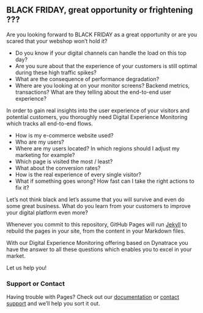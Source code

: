 ## BLACK FRIDAY, great opportunity or frightening ???

Are you looking forward to BLACK FRIDAY as a great opportunity or are you scared that your webshop won’t hold it?

- Do you know if your digital channels can handle the load on this top day?
- Are you sure about that the experience of your customers is still optimal during these high traffic spikes?
- What are the consequence of performance degradation?
- Where are you looking at on your monitor screens? Backend metrics, transactions? What are they telling about the end-to-end user experience?

In order to gain real insights into the user experience of your visitors and potential customers, you thoroughly need Digital Experience Monitoring which tracks all end-to-end flows.

- How is my e-commerce website used?
- Who are my users?
- Where are my users located? In which regions should I adjust my marketing for example?
- Which page is visited the most / least? 
- What about the conversion rates? 
- How is the real experience of every single visitor?
- What if something goes wrong? How fast can I take the right actions to fix it?

Let’s not think black and let’s assume that you will survive and even do some great business. What do you learn from your customers to improve your digital platform even more?

Whenever you commit to this repository, GitHub Pages will run [Jekyll](https://jekyllrb.com/) to rebuild the pages in your site, from the content in your Markdown files.

With our Digital Experience Monitoring offering based on Dynatrace you have the answer to all these questions which enables you to excel in your market.

Let us help you!

### Support or Contact

Having trouble with Pages? Check out our [documentation](https://help.github.com/categories/github-pages-basics/) or [contact support](https://github.com/contact) and we’ll help you sort it out.
